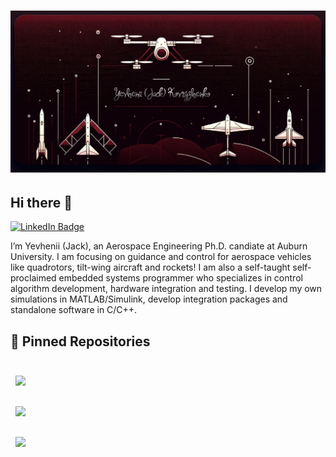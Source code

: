# ![Logo](Images/MyLogo_cropped.png)

## Hi there 👋

[![LinkedIn Badge](https://img.shields.io/badge/LinkedIn-Profile-informational?style=flat&logo=linkedin&logoColor=white&color=0D76A8)]([https://www.linkedin.com/in/YevheniiKovryzhenko/](https://www.linkedin.com/in/yevhenii-kovryzhenko-35937a165/))

I’m Yevhenii (Jack), an Aerospace Engineering Ph.D. candiate at Auburn University. I am focusing on guidance and control for aerospace vehicles like quadrotors, tilt-wing aircraft and rockets! I am also a self-taught self-proclaimed embedded systems programmer who specializes in control algorithm development, hardware integration and testing. I develop my own simulations in MATLAB/Simulink, develop integration packages and standalone software in C/C++.


## 📌 Pinned Repositories
<br>
<a href="https://github.com/YevheniiKovryzhenko/tailwindcss-v2-dark-mode-template">
  <img align="center" style="margin:0.5rem" src="https://github-readme-stats.vercel.app/api/pin/?username=YevheniiKovryzhenko&repo=KGroundControl&title_color=ffffff&text_color=c9cacc&icon_color=4AB197&bg_color=1A2B34" />
</a>
<br>

<br>
<a href="https://github.com/YevheniiKovryzhenko/tailwindcss-v2-dark-mode-template">
  <img align="center" style="margin:0.5rem" src="https://github-readme-stats.vercel.app/api/pin/?username=YevheniiKovryzhenko&repo=PX4_SIMULINK_IO_Framework&title_color=ffffff&text_color=c9cacc&icon_color=4AB197&bg_color=1A2B34" />
</a>
<br>

<br>
<a href="https://github.com/YevheniiKovryzhenko/tailwindcss-v2-dark-mode-template">
  <img align="center" style="margin:0.5rem" src="https://github-readme-stats.vercel.app/api/pin/?username=YevheniiKovryzhenko&repo=RRTV_TiltWing&title_color=ffffff&text_color=c9cacc&icon_color=4AB197&bg_color=1A2B34" />
</a>
<br>
